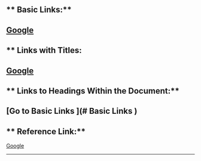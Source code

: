 ## ** Basic Links:** 
[Google](https://www.google.com)
---
## ** Links with Titles:
[Google](https://google.com "Famous Search English")
---
## ** Links to Headings Within the Document:**
[Go to Basic Links ](# Basic Links )
---
## ** Reference Link:**
[Google][1]

[1]: https://www.google.com "Search English"
---
